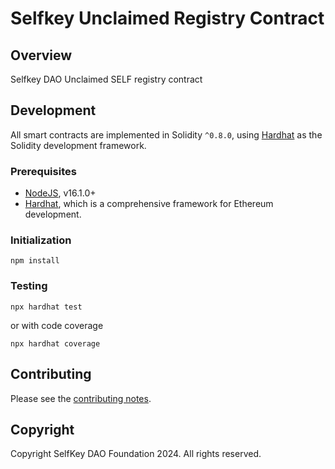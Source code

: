 # Selfkey Unclaimed Registry Contract

## Overview
Selfkey DAO Unclaimed SELF registry contract

## Development

All smart contracts are implemented in Solidity `^0.8.0`, using [Hardhat](https://hardhat.org/) as the Solidity development framework.

### Prerequisites

* [NodeJS](htps://nodejs.org), v16.1.0+
* [Hardhat](https://hardhat.org/), which is a comprehensive framework for Ethereum development.

### Initialization

    npm install

### Testing

    npx hardhat test

or with code coverage

    npx hardhat coverage


## Contributing
Please see the [contributing notes](CONTRIBUTING.md).

## Copyright
Copyright SelfKey DAO Foundation 2024. All rights reserved.
